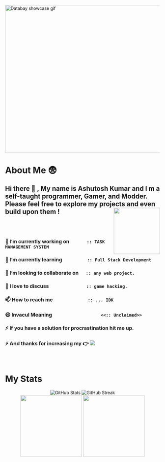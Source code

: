 <img src="https://github.com/Invacui/Invacui/blob/main/InvacuiCar.gif" alt="Databay showcase gif" height="480px" width="1080px"/>

# **About Me**  	:fearful:  

## Hi there 👋 , My name is **Ashutosh Kumar** and I m a self-taught programmer, Gamer, and Modder. Please feel free to explore my projects and even build upon them ! <img align="right" width="150" height="150"  src ="https://github.com/Invacui/Invacui/assets/89918888/72af2ded-9380-4b96-86e9-4b2d46a41f50">
</br>&emsp;


 ### 🔭 I’m currently working on &emsp;&emsp;&emsp; <code>:: TASK MANAGEMENT SYSTEM</code>
 
 ### 🌱 I’m currently learning &emsp;&emsp;&emsp;&emsp;&ensp; <code>:: Full Stack Development</code>
 
 ### 👯 I’m looking to collaborate on &ensp;&nbsp;&nbsp; <code>:: any web project.</code>
 
 ### 💬 I love to discuss &emsp;&emsp;&emsp;&emsp;&emsp;&emsp;&emsp; <code>:: game hacking.</code>
 
 ### 📫 How to reach me &ensp;&emsp;&emsp;&emsp;&emsp;&emsp;&emsp; <code>:: ... IDK</code> 
 
 ### 😄 InvacuI Meaning &nbsp;&emsp;&emsp;&emsp;&emsp;&emsp;&emsp;&emsp;&emsp;&emsp; <code><<:: Unclaimed>></code>
 
 ### ⚡ If you have a solution for procrastination hit me up.
 ### ⚡ And thanks for increasing my  :point_right: ![](https://komarev.com/ghpvc/?username=Invacui&color=red)
 ### &nbsp;

# **My Stats**
<div align="center" width="500">
  <img 
    src="https://github-readme-stats.vercel.app/api?username=Invacui&theme=midnight-purple"
    alt="GitHub Stats"
    style={{ height: "auto" }}
  />
  <img 
    src="https://github-readme-streak-stats.herokuapp.com?user=Invacui&theme=jolly"
    alt="GitHub Streak"
    style={{ width: "100", height: "auto" }}
  />
</div>


  <div align="center" width="500">
   <img align="center" width="200"
      src="https://github-readme-stats.vercel.app/api/top-langs/?username=Invacui&layout=donut-vertical"
    />
    <img align="center" width="200"
      src="https://github.com/Invacui/Invacui/assets/89918888/68674920-7d6b-4044-a132-658298aafb4d"
    />
  </div>








